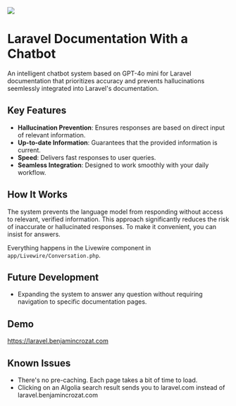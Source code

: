 ![](https://github.com/user-attachments/assets/15ccebbf-de3a-4812-88d0-9f93f722a675)

# Laravel Documentation With a Chatbot

An intelligent chatbot system based on GPT-4o mini for Laravel documentation that prioritizes accuracy and prevents hallucinations seemlessly integrated into Laravel's documentation.

## Key Features

- **Hallucination Prevention**: Ensures responses are based on direct input of relevant information.
- **Up-to-date Information**: Guarantees that the provided information is current.
- **Speed**: Delivers fast responses to user queries.
- **Seamless Integration**: Designed to work smoothly with your daily workflow.

## How It Works

The system prevents the language model from responding without access to relevant, verified information. This approach significantly reduces the risk of inaccurate or hallucinated responses. To make it convenient, you can insist for answers.

Everything happens in the Livewire component in `app/Livewire/Conversation.php`.

## Future Development

- Expanding the system to answer any question without requiring navigation to specific documentation pages.

## Demo

https://laravel.benjamincrozat.com

## Known Issues

- There's no pre-caching. Each page takes a bit of time to load.
- Clicking on an Algolia search result sends you to laravel.com instead of laravel.benjamincrozat.com
